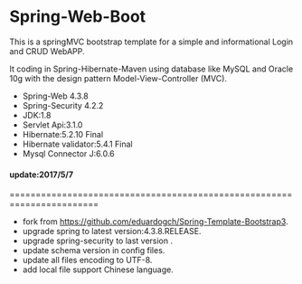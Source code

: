 Spring-Web-Boot
=======================================================================

This is a springMVC bootstrap template for a simple and informational Login and CRUD WebAPP. 

It coding in Spring-Hibernate-Maven using database like MySQL and Oracle 10g with the design pattern Model-View-Controller (MVC).

- Spring-Web 4.3.8
- Spring-Security 4.2.2
- JDK:1.8
- Servlet Api:3.1.0
- Hibernate:5.2.10 Final
- Hibernate validator:5.4.1 Final
- Mysql Connector J:6.0.6


#### update:2017/5/7
=======================================================================
- fork from https://github.com/eduardogch/Spring-Template-Bootstrap3. 
- upgrade spring to latest version:4.3.8.RELEASE. 
- upgrade spring-security to last version .
- update schema version in config files.
- update all files encoding to UTF-8.
- add local file support Chinese language.

